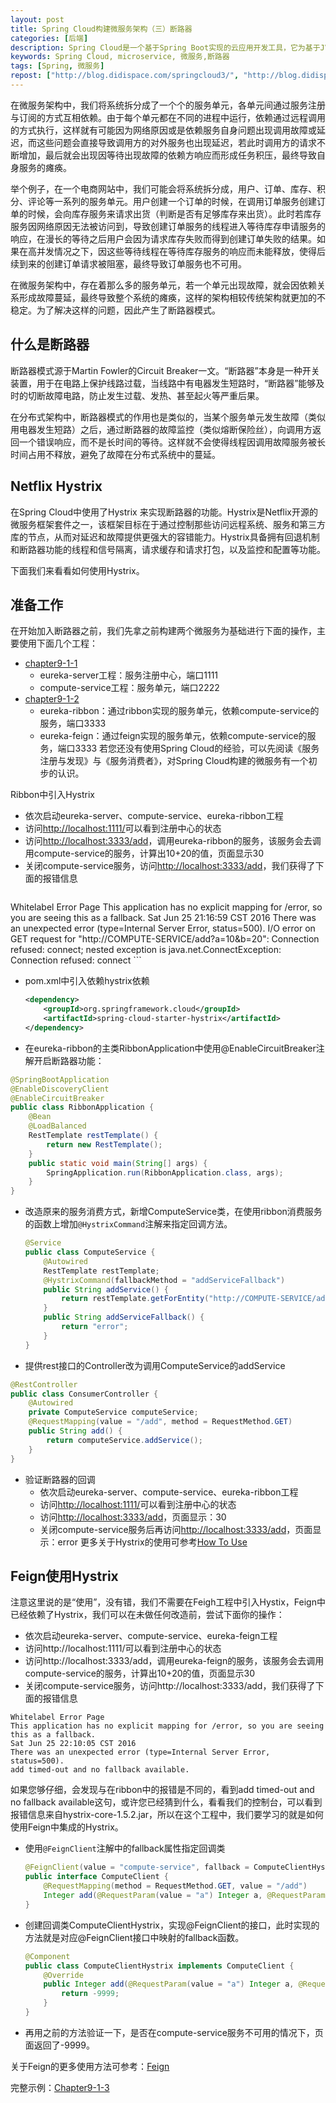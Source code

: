 ```yaml
---
layout: post
title: Spring Cloud构建微服务架构（三）断路器
categories: [后端]
description: Spring Cloud是一个基于Spring Boot实现的云应用开发工具，它为基于JVM的云应用开发中的配置管理、服务发现、断路器、智能路由、微代理、控制总线、全局锁、决策竞选、分布式会话和集群状态管理等操作提供了一种简单的开发方式。
keywords: Spring Cloud, microservice, 微服务,断路器
tags: [Spring, 微服务]
repost: ["http://blog.didispace.com/springcloud3/", "http://blog.didispace.com/springcloud3/"]
---
```


在微服务架构中，我们将系统拆分成了一个个的服务单元，各单元间通过服务注册与订阅的方式互相依赖。由于每个单元都在不同的进程中运行，依赖通过远程调用的方式执行，这样就有可能因为网络原因或是依赖服务自身问题出现调用故障或延迟，而这些问题会直接导致调用方的对外服务也出现延迟，若此时调用方的请求不断增加，最后就会出现因等待出现故障的依赖方响应而形成任务积压，最终导致自身服务的瘫痪。

举个例子，在一个电商网站中，我们可能会将系统拆分成，用户、订单、库存、积分、评论等一系列的服务单元。用户创建一个订单的时候，在调用订单服务创建订单的时候，会向库存服务来请求出货（判断是否有足够库存来出货）。此时若库存服务因网络原因无法被访问到，导致创建订单服务的线程进入等待库存申请服务的响应，在漫长的等待之后用户会因为请求库存失败而得到创建订单失败的结果。如果在高并发情况之下，因这些等待线程在等待库存服务的响应而未能释放，使得后续到来的创建订单请求被阻塞，最终导致订单服务也不可用。

在微服务架构中，存在着那么多的服务单元，若一个单元出现故障，就会因依赖关系形成故障蔓延，最终导致整个系统的瘫痪，这样的架构相较传统架构就更加的不稳定。为了解决这样的问题，因此产生了断路器模式。


## 什么是断路器

断路器模式源于Martin Fowler的Circuit Breaker一文。“断路器”本身是一种开关装置，用于在电路上保护线路过载，当线路中有电器发生短路时，“断路器”能够及时的切断故障电路，防止发生过载、发热、甚至起火等严重后果。

在分布式架构中，断路器模式的作用也是类似的，当某个服务单元发生故障（类似用电器发生短路）之后，通过断路器的故障监控（类似熔断保险丝），向调用方返回一个错误响应，而不是长时间的等待。这样就不会使得线程因调用故障服务被长时间占用不释放，避免了故障在分布式系统中的蔓延。

## Netflix Hystrix

在Spring Cloud中使用了Hystrix 来实现断路器的功能。Hystrix是Netflix开源的微服务框架套件之一，该框架目标在于通过控制那些访问远程系统、服务和第三方库的节点，从而对延迟和故障提供更强大的容错能力。Hystrix具备拥有回退机制和断路器功能的线程和信号隔离，请求缓存和请求打包，以及监控和配置等功能。

下面我们来看看如何使用Hystrix。

## 准备工作

在开始加入断路器之前，我们先拿之前构建两个微服务为基础进行下面的操作，主要使用下面几个工程：

* [chapter9-1-1][href2]
    * eureka-server工程：服务注册中心，端口1111
    * compute-service工程：服务单元，端口2222
* [chapter9-1-2][href3]
    * eureka-ribbon：通过ribbon实现的服务单元，依赖compute-service的服务，端口3333
    * eureka-feign：通过feign实现的服务单元，依赖compute-service的服务，端口3333
若您还没有使用Spring Cloud的经验，可以先阅读《服务注册与发现》与《服务消费者》，对Spring Cloud构建的微服务有一个初步的认识。

Ribbon中引入Hystrix

* 依次启动eureka-server、compute-service、eureka-ribbon工程
* 访问[http://localhost:1111/]()可以看到注册中心的状态
* 访问[http://localhost:3333/add]()，调用eureka-ribbon的服务，该服务会去调用compute-service的服务，计算出10+20的值，页面显示30
* 关闭compute-service服务，访问[http://localhost:3333/add]()，我们获得了下面的报错信息
    ```
Whitelabel Error Page
This application has no explicit mapping for /error, so you are seeing this as a fallback.
Sat Jun 25 21:16:59 CST 2016
There was an unexpected error (type=Internal Server Error, status=500).
I/O error on GET request for "http://COMPUTE-SERVICE/add?a=10&b=20": Connection refused: connect; nested exception is java.net.ConnectException: Connection refused: connect
    ```
* pom.xml中引入依赖hystrix依赖

    ```xml
    <dependency>
        <groupId>org.springframework.cloud</groupId>
        <artifactId>spring-cloud-starter-hystrix</artifactId>
    </dependency>
    ```
* 在eureka-ribbon的主类RibbonApplication中使用@EnableCircuitBreaker注解开启断路器功能：
```java
@SpringBootApplication
@EnableDiscoveryClient
@EnableCircuitBreaker
public class RibbonApplication {
	@Bean
	@LoadBalanced
	RestTemplate restTemplate() {
		return new RestTemplate();
	}
	public static void main(String[] args) {
		SpringApplication.run(RibbonApplication.class, args);
	}
}
```

* 改造原来的服务消费方式，新增ComputeService类，在使用ribbon消费服务的函数上增加```@HystrixCommand```注解来指定回调方法。

    ```java
    @Service
    public class ComputeService {
        @Autowired
        RestTemplate restTemplate;
        @HystrixCommand(fallbackMethod = "addServiceFallback")
        public String addService() {
            return restTemplate.getForEntity("http://COMPUTE-SERVICE/add?a=10&b=20", String.class).getBody();
        }
        public String addServiceFallback() {
            return "error";
        }
    }
    ```
* 提供rest接口的Controller改为调用ComputeService的addService
```java
@RestController
public class ConsumerController {
    @Autowired
    private ComputeService computeService;
    @RequestMapping(value = "/add", method = RequestMethod.GET)
    public String add() {
        return computeService.addService();
    }
}
```
* 验证断路器的回调
    * 依次启动eureka-server、compute-service、eureka-ribbon工程
    * 访问[http://localhost:1111/]()可以看到注册中心的状态
    * 访问[http://localhost:3333/add]()，页面显示：30
    * 关闭compute-service服务后再访问[http://localhost:3333/add]()，页面显示：error
更多关于Hystrix的使用可参考[How To Use][href1]

## Feign使用Hystrix

注意这里说的是“使用”，没有错，我们不需要在Feigh工程中引入Hystix，Feign中已经依赖了Hystrix，我们可以在未做任何改造前，尝试下面你的操作：

* 依次启动eureka-server、compute-service、eureka-feign工程
* 访问http://localhost:1111/可以看到注册中心的状态
* 访问http://localhost:3333/add，调用eureka-feign的服务，该服务会去调用compute-service的服务，计算出10+20的值，页面显示30
* 关闭compute-service服务，访问http://localhost:3333/add，我们获得了下面的报错信息
```
Whitelabel Error Page
This application has no explicit mapping for /error, so you are seeing this as a fallback.
Sat Jun 25 22:10:05 CST 2016
There was an unexpected error (type=Internal Server Error, status=500).
add timed-out and no fallback available.
```
如果您够仔细，会发现与在ribbon中的报错是不同的，看到add timed-out and no fallback available这句，或许您已经猜到什么，看看我们的控制台，可以看到报错信息来自hystrix-core-1.5.2.jar，所以在这个工程中，我们要学习的就是如何使用Feign中集成的Hystrix。

* 使用```@FeignClient```注解中的fallback属性指定回调类
    ```java
    @FeignClient(value = "compute-service", fallback = ComputeClientHystrix.class)
    public interface ComputeClient {
        @RequestMapping(method = RequestMethod.GET, value = "/add")
        Integer add(@RequestParam(value = "a") Integer a, @RequestParam(value = "b") Integer b);
    }
    ```
* 创建回调类ComputeClientHystrix，实现@FeignClient的接口，此时实现的方法就是对应@FeignClient接口中映射的fallback函数。
    ```java
    @Component
    public class ComputeClientHystrix implements ComputeClient {
        @Override
        public Integer add(@RequestParam(value = "a") Integer a, @RequestParam(value = "b") Integer b) {
            return -9999;
        }
    }
    ```
* 再用之前的方法验证一下，是否在compute-service服务不可用的情况下，页面返回了-9999。

关于Feign的更多使用方法可参考：[Feign][href4]

完整示例：[Chapter9-1-3][href5]

[href1]: https://github.com/Netflix/Hystrix/wiki/How-To-Use
[href2]: http://git.oschina.net/didispace/SpringBoot-Learning/tree/master/Chapter9-1-1
[href3]: http://git.oschina.net/didispace/SpringBoot-Learning/tree/master/Chapter9-1-2
[href4]: https://github.com/Netflix/feign
[href5]: http://git.oschina.net/didispace/SpringBoot-Learning/tree/master/Chapter9-1-3